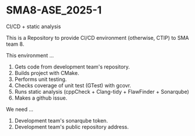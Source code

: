 # SMA8-ASE_2025-1
CI/CD + static analysis

This is a Repository to provide CI/CD environment (otherwise, CTIP) to SMA team 8.

This environment ...
1. Gets code from development team's repository.
2. Builds project with CMake.
3. Performs unit testing.
4. Checks coverage of unit test (GTest) with gcovr.
5. Runs static analysis (cppCheck + Clang-tidy + FlawFinder + Sonarqube)
6. Makes a github issue.

We need ...
1. Development team's sonarqube token.
2. Development team's public repository address.
